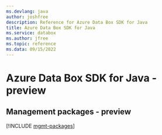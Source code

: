 ```yaml
---
ms.devlang: java
author: joshfree
description: Reference for Azure Data Box SDK for Java
title: Azure Data Box SDK for Java
ms.service: databox
ms.author: jfree
ms.topic: reference
ms.data: 09/15/2022
---
```

# Azure Data Box SDK for Java - preview

## Management packages - preview
[!INCLUDE [mgmt-packages](data-box-mgmt-index.md)]